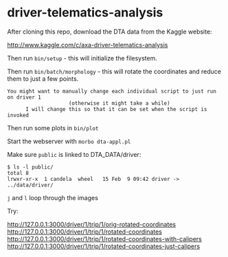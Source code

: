 # driver-telematics-analysis

After cloning this repo, download the DTA data from the Kaggle website:

http://www.kaggle.com/c/axa-driver-telematics-analysis

Then run `bin/setup` - this will initialize the filesystem.

Then run `bin/batch/morphology` - this will rotate the coordinates and reduce them to just a few points.

```
You might want to manually change each individual script to just run on driver 1
                    (otherwise it might take a while)                           
      I will change this so that it can be set when the script is invoked       
```

Then run some plots in `bin/plot`

Start the webserver with `morbo dta-appl.pl`

Make sure `public` is linked to DTA_DATA/driver:

```
$ ls -l public/
total 8
lrwxr-xr-x  1 candela  wheel   15 Feb  9 09:42 driver -> ../data/driver/
```

`j` and `l` loop through the images

Try:

http://127.0.0.1:3000/driver/1/trip/1/orig-rotated-coordinates
http://127.0.0.1:3000/driver/1/trip/1/rotated-coordinates
http://127.0.0.1:3000/driver/1/trip/1/rotated-coordinates-with-calipers
http://127.0.0.1:3000/driver/1/trip/1/rotated-coordinates-just-calipers

